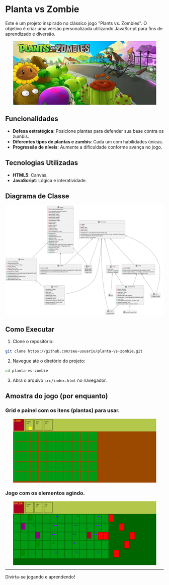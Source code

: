 # Planta vs Zombie

Este é um projeto inspirado no clássico jogo "Plants vs. Zombies". O objetivo é criar uma versão personalizada utilizando JavaScript para fins de aprendizado e diversão.

<div align="center">
<img width="455" height="203" src="./docs/img/planta-vs-zombie-loadscreen.webp">
</div>

## Funcionalidades

- **Defesa estratégica**: Posicione plantas para defender sua base contra os zumbis.
- **Diferentes tipos de plantas e zumbis**: Cada um com habilidades únicas.
- **Progressão de níveis**: Aumente a dificuldade conforme avança no jogo.

## Tecnologias Utilizadas

- **HTML5**: Canvas.
- **JavaScript**: Lógica e interatividade.

## Diagrama de Classe

<div align="center">
<img src="./docs/img/Planta vs Zombie - Diagrama.png">
</div>

## Como Executar

1. Clone o repositório:

```bash
git clone https://github.com/seu-usuario/planta-vs-zombie.git
```

2. Navegue até o diretório do projeto:

```bash
cd planta-vs-zombie
```

3. Abra o arquivo `src/index.html` no navegador.

## Amostra do jogo (por enquanto)

### Grid e painel com os itens (plantas) para usar.

<div align="center">
<img align="center" width="455" height="203" src="./docs/img/layout.png">
</div>

### Jogo com os elementos agindo.

<div align="center">
<img align="center" width="455" height="203" src="./docs/img/layout-with-elements-new.png">
</div>

---

Divirta-se jogando e aprendendo!
